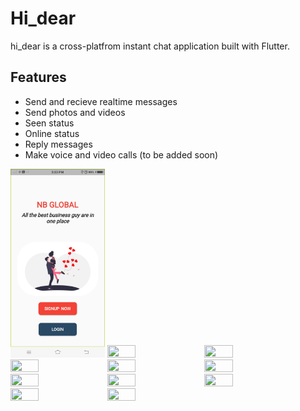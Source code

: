 # Hi_dear

hi_dear is a cross-platfrom instant chat application built with Flutter.

## Features
- Send and recieve realtime messages
- Send photos and videos
- Seen status
- Online status
- Reply messages
- Make voice and video calls (to be added soon)


<p float="left">
  <img src="https://github.com/Toufiqulhaquemamun/hi_dear/blob/main/screenshot/Screenshot_20210718_142339.jpg" width="30%" height="50%" /> 
  <img src="https://github.com/Toufiqulhaquemamun/hi_dear/blob/main/screenshots/Screenshot_20210718_142350.jpg" width="30%" height="50%"/>
  <img src="https://github.com/Toufiqulhaquemamun/hi_dear/blob/main/screenshots/Screenshot_20210718_142359.jpg" width="30%" height="50%"/>
  <img src="https://github.com/Toufiqulhaquemamun/hi_dear/blob/main/screenshots/Screenshot_20210718_142408.jpg" width="30%" height="50%"/>
  <img src="https://github.com/Toufiqulhaquemamun/hi_dear/blob/main/screenshots/Screenshot_20210718_142417.jpg" width="30%" height="50%"/>
  <img src="https://github.com/Toufiqulhaquemamun/hi_dear/blob/main/screenshots/Screenshot_20210718_142445.jpg" width="30%" height="50%"/>
  <img src="https://github.com/Toufiqulhaquemamun/hi_dear/blob/main/screenshots/Screenshot_20210718_142454.jpg" width="30%" height="50%"/>
  <img src="https://github.com/Toufiqulhaquemamun/hi_dear/blob/main/screenshots/Screenshot_20210718_142502.jpg" width="30%" height="50%"/>
  <img src="https://github.com/Toufiqulhaquemamun/hi_dear/blob/main/screenshots/Screenshot_20210718_142512.jpg" width="30%" height="50%"/>
  <img src="https://github.com/Toufiqulhaquemamun/hi_dear/blob/main/screenshots/Screenshot_20210718_142529.jpg" width="30%" height="50%"/>
  <img src="https://github.com/Toufiqulhaquemamun/hi_dear/blob/main/screenshots/Screenshot_20210718_142559.jpg" width="30%" height="50%"/>
</p>
